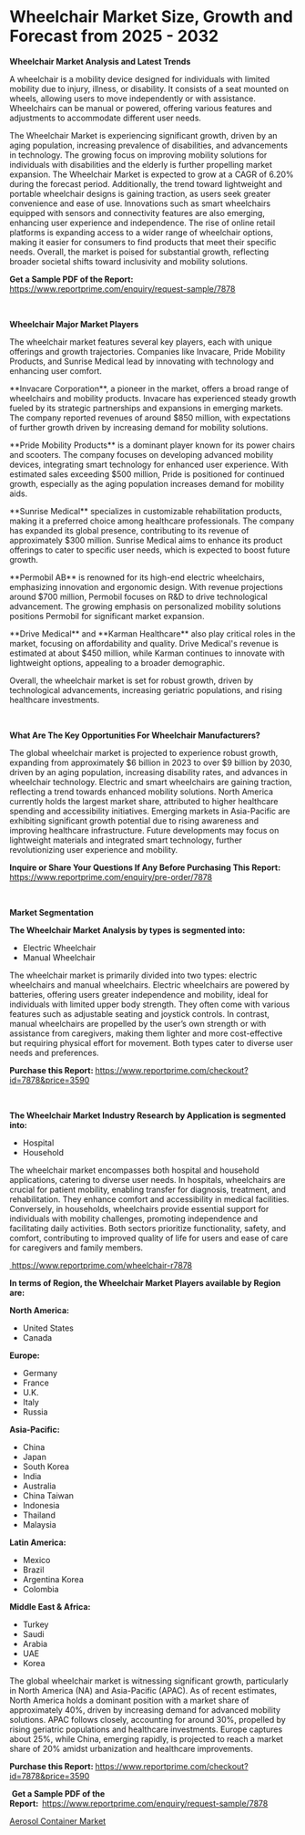<p><h1>Wheelchair Market Size, Growth and Forecast from 2025 - 2032</h1></p><p><strong>Wheelchair Market Analysis and Latest Trends</strong></p>
<p><p>A wheelchair is a mobility device designed for individuals with limited mobility due to injury, illness, or disability. It consists of a seat mounted on wheels, allowing users to move independently or with assistance. Wheelchairs can be manual or powered, offering various features and adjustments to accommodate different user needs.</p><p>The Wheelchair Market is experiencing significant growth, driven by an aging population, increasing prevalence of disabilities, and advancements in technology. The growing focus on improving mobility solutions for individuals with disabilities and the elderly is further propelling market expansion. The Wheelchair Market is expected to grow at a CAGR of 6.20% during the forecast period. Additionally, the trend toward lightweight and portable wheelchair designs is gaining traction, as users seek greater convenience and ease of use. Innovations such as smart wheelchairs equipped with sensors and connectivity features are also emerging, enhancing user experience and independence. The rise of online retail platforms is expanding access to a wider range of wheelchair options, making it easier for consumers to find products that meet their specific needs. Overall, the market is poised for substantial growth, reflecting broader societal shifts toward inclusivity and mobility solutions.</p></p>
<p><strong>Get a Sample PDF of the Report:&nbsp;</strong> <a href="https://www.reportprime.com/enquiry/request-sample/7878?utm_campaign=2635&utm_medium=2&utm_source=Github&utm_content=ia&utm_term=19032025&utm_id=wheelchair">https://www.reportprime.com/enquiry/request-sample/7878</a></p>
<p>&nbsp;</p>
<p><strong>Wheelchair Major Market Players</strong></p>
<p><p>The wheelchair market features several key players, each with unique offerings and growth trajectories. Companies like Invacare, Pride Mobility Products, and Sunrise Medical lead by innovating with technology and enhancing user comfort.</p><p>**Invacare Corporation**, a pioneer in the market, offers a broad range of wheelchairs and mobility products. Invacare has experienced steady growth fueled by its strategic partnerships and expansions in emerging markets. The company reported revenues of around $850 million, with expectations of further growth driven by increasing demand for mobility solutions.</p><p>**Pride Mobility Products** is a dominant player known for its power chairs and scooters. The company focuses on developing advanced mobility devices, integrating smart technology for enhanced user experience. With estimated sales exceeding $500 million, Pride is positioned for continued growth, especially as the aging population increases demand for mobility aids.</p><p>**Sunrise Medical** specializes in customizable rehabilitation products, making it a preferred choice among healthcare professionals. The company has expanded its global presence, contributing to its revenue of approximately $300 million. Sunrise Medical aims to enhance its product offerings to cater to specific user needs, which is expected to boost future growth.</p><p>**Permobil AB** is renowned for its high-end electric wheelchairs, emphasizing innovation and ergonomic design. With revenue projections around $700 million, Permobil focuses on R&D to drive technological advancement. The growing emphasis on personalized mobility solutions positions Permobil for significant market expansion.</p><p>**Drive Medical** and **Karman Healthcare** also play critical roles in the market, focusing on affordability and quality. Drive Medical's revenue is estimated at about $450 million, while Karman continues to innovate with lightweight options, appealing to a broader demographic.</p><p>Overall, the wheelchair market is set for robust growth, driven by technological advancements, increasing geriatric populations, and rising healthcare investments.</p></p>
<p>&nbsp;</p>
<p><strong>What Are The Key Opportunities For Wheelchair Manufacturers?</strong></p>
<p><p>The global wheelchair market is projected to experience robust growth, expanding from approximately $6 billion in 2023 to over $9 billion by 2030, driven by an aging population, increasing disability rates, and advances in wheelchair technology. Electric and smart wheelchairs are gaining traction, reflecting a trend towards enhanced mobility solutions. North America currently holds the largest market share, attributed to higher healthcare spending and accessibility initiatives. Emerging markets in Asia-Pacific are exhibiting significant growth potential due to rising awareness and improving healthcare infrastructure. Future developments may focus on lightweight materials and integrated smart technology, further revolutionizing user experience and mobility.</p></p>
<p><strong>Inquire or Share Your Questions If Any Before Purchasing This Report:</strong> <a href="https://www.reportprime.com/enquiry/pre-order/7878?utm_campaign=2635&utm_medium=2&utm_source=Github&utm_content=ia&utm_term=19032025&utm_id=wheelchair">https://www.reportprime.com/enquiry/pre-order/7878</a></p>
<p>&nbsp;</p>
<p><strong>Market Segmentation</strong></p>
<p><strong>The Wheelchair Market Analysis by types is segmented into:</strong></p>
<p><ul><li>Electric Wheelchair</li><li>Manual Wheelchair</li></ul></p>
<p><p>The wheelchair market is primarily divided into two types: electric wheelchairs and manual wheelchairs. Electric wheelchairs are powered by batteries, offering users greater independence and mobility, ideal for individuals with limited upper body strength. They often come with various features such as adjustable seating and joystick controls. In contrast, manual wheelchairs are propelled by the user’s own strength or with assistance from caregivers, making them lighter and more cost-effective but requiring physical effort for movement. Both types cater to diverse user needs and preferences.</p></p>
<p><strong>Purchase this Report:&nbsp;</strong><a href="https://www.reportprime.com/checkout?id=7878&price=3590&utm_campaign=2635&utm_medium=2&utm_source=Github&utm_content=ia&utm_term=19032025&utm_id=wheelchair">https://www.reportprime.com/checkout?id=7878&price=3590</a></p>
<p>&nbsp;</p>
<p><strong>The Wheelchair Market Industry Research by Application is segmented into:</strong></p>
<p><ul><li>Hospital</li><li>Household</li></ul></p>
<p><p>The wheelchair market encompasses both hospital and household applications, catering to diverse user needs. In hospitals, wheelchairs are crucial for patient mobility, enabling transfer for diagnosis, treatment, and rehabilitation. They enhance comfort and accessibility in medical facilities. Conversely, in households, wheelchairs provide essential support for individuals with mobility challenges, promoting independence and facilitating daily activities. Both sectors prioritize functionality, safety, and comfort, contributing to improved quality of life for users and ease of care for caregivers and family members.</p></p>
<p><a href="https://www.reportprime.com/wheelchair-r7878?utm_campaign=2635&utm_medium=2&utm_source=Github&utm_content=ia&utm_term=19032025&utm_id=wheelchair">&nbsp;https://www.reportprime.com/wheelchair-r7878</a></p>
<p><strong>In terms of Region, the Wheelchair Market Players available by Region are:</strong></p>
<p>
    <p> <strong> North America: </strong>
        <ul>
            <li>United States</li>
            <li>Canada</li>
        </ul>
        </p> 
    <p> <strong> Europe: </strong>
        <ul>
            <li>Germany</li>
            <li>France</li>
            <li>U.K.</li>
            <li>Italy</li>
            <li>Russia</li>
        </ul>
        </p> 
    <p> <strong> Asia-Pacific: </strong>
        <ul>
            <li>China</li>
            <li>Japan</li>
            <li>South Korea</li>
            <li>India</li>
            <li>Australia</li>
            <li>China Taiwan</li>
            <li>Indonesia</li>
            <li>Thailand</li>
            <li>Malaysia</li>
        </ul>
        </p> 
    <p> <strong> Latin America: </strong>
        <ul>
            <li>Mexico</li>
            <li>Brazil</li>
            <li>Argentina Korea</li>
            <li>Colombia</li>
        </ul>
        </p> 
    <p> <strong> Middle East & Africa: </strong>
        <ul>
            <li>Turkey</li>
            <li>Saudi</li>
            <li>Arabia</li>
            <li>UAE</li>
            <li>Korea</li>
        </ul>
    </p>
    </p>
<p><p>The global wheelchair market is witnessing significant growth, particularly in North America (NA) and Asia-Pacific (APAC). As of recent estimates, North America holds a dominant position with a market share of approximately 40%, driven by increasing demand for advanced mobility solutions. APAC follows closely, accounting for around 30%, propelled by rising geriatric populations and healthcare investments. Europe captures about 25%, while China, emerging rapidly, is projected to reach a market share of 20% amidst urbanization and healthcare improvements.</p></p>
<p><strong>Purchase this Report: </strong><a href="https://www.reportprime.com/checkout?id=7878&price=3590&utm_campaign=2635&utm_medium=2&utm_source=Github&utm_content=ia&utm_term=19032025&utm_id=wheelchair">https://www.reportprime.com/checkout?id=7878&price=3590</a></p>
<p>&nbsp;<strong>Get a Sample PDF of the Report:&nbsp;&nbsp;</strong><a href="https://www.reportprime.com/enquiry/request-sample/7878?utm_campaign=2635&utm_medium=2&utm_source=Github&utm_content=ia&utm_term=19032025&utm_id=wheelchair">https://www.reportprime.com/enquiry/request-sample/7878</a></p>
<p><strong></strong></p>
<p><p><a href="https://github.com/mukaithaisia/Market-Research-Report-List-1/blob/main/aerosol-container-market.md?utm_campaign=2635&utm_medium=2&utm_source=Github&utm_content=ia&utm_term=19032025&utm_id=wheelchair">Aerosol Container Market</a></p></p>